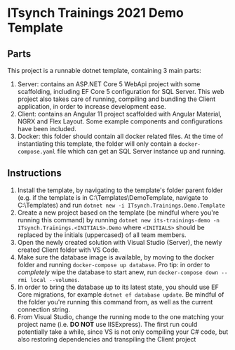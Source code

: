 # ITsynch Trainings 2021 Demo Template

## Parts

This project is a runnable dotnet template, containing 3 main parts:

1. Server: contains an ASP.NET Core 5 WebApi project with some scaffolding, including EF Core 5 configuration for SQL Server. This web project also takes care of running, compiling and bundling the Client application, in order to increase development ease.
2. Client: contains an Angular 11 project scaffolded with Angular Material, NGRX and Flex Layout. Some example components and configurations have been included.
3. Docker: this folder should contain all docker related files. At the time of instantiating this template, the folder will only contain a `docker-compose.yaml` file which can get an SQL Server instance up and running.

## Instructions

1. Install the template, by navigating to the template's folder parent folder (e.g. if the template is in C:\Templates\DemoTemplate, navigate to C:\Templates) and run `dotnet new -i ITsynch.Trainings.Demo.Template`
2. Create a new project based on the template (be mindful where you're running this command) by running `dotnet new its-trainings-demo -n ITsynch.Trainings.<INITIALS>.Demo` where `<INITIALS>` should be replaced by the initials (uppercased) of all team members.
3. Open the newly created solution with Visual Studio (Server), the newly created Client folder with VS Code.
4. Make sure the database image is available, by moving to the docker folder and running `docker-compose up database`. Pro tip: in order to _completely_ wipe the database to start anew, run `docker-compose down --rmi local --volumes`.
5. In order to bring the database up to its latest state, you should use EF Core migrations, for example `dotnet ef database update`. Be mindful of the folder you're running this command from, as well as the current connection string.
6. From Visual Studio, change the running mode to the one matching your project name (i.e. **DO NOT** use IISExpress). The first run could potentially take a while, since VS is not only compiling your C# code, but also restoring dependencies and transpiling the Client project
